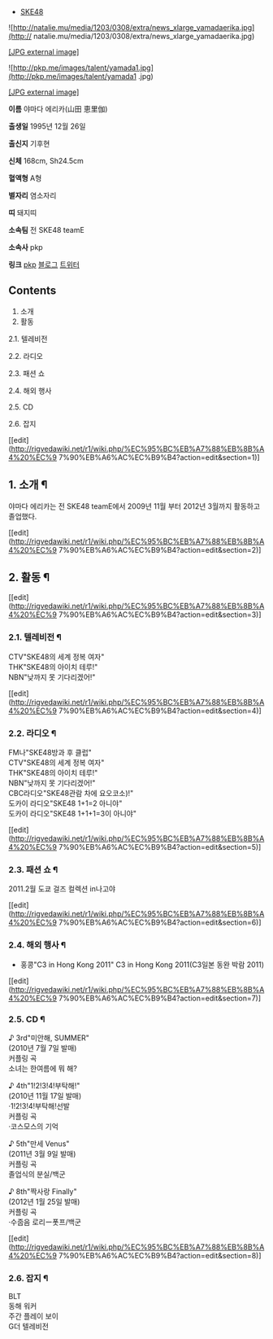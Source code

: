   * [SKE48](SKE48.md)  

![http://natalie.mu/media/1203/0308/extra/news_xlarge_yamadaerika.jpg](http://
natalie.mu/media/1203/0308/extra/news_xlarge_yamadaerika.jpg)

[[JPG external
image]](http://natalie.mu/media/1203/0308/extra/news_xlarge_yamadaerika.jpg)

  

![http://pkp.me/images/talent/yamada1.jpg](http://pkp.me/images/talent/yamada1
.jpg)

[[JPG external image]](http://pkp.me/images/talent/yamada1.jpg)

**이름**
야마다 에리카(山田 恵里伽)

**출생일**
1995년 12월 26일

**출신지**
기후현

**신체**
168cm, Sh24.5cm

**혈액형**
A형

**별자리**
염소자리

**띠**
돼지띠

**소속팀**
전 SKE48 teamE

**소속사**
pkp

**링크**
[pkp](http://pkp.me/talent/?id=yamada) [블로그](http://ameblo.jp/e-r-12/)
[트위터](https://twitter.com/erikaa1226)

## Contents

    

1. 소개 
2. 활동 
    

2.1. 텔레비전

2.2. 라디오

2.3. 패션 쇼

2.4. 해외 행사

2.5. CD

2.6. 잡지

[[edit](http://rigvedawiki.net/r1/wiki.php/%EC%95%BC%EB%A7%88%EB%8B%A4%20%EC%9
7%90%EB%A6%AC%EC%B9%B4?action=edit&section=1)]

## 1. 소개 ¶

야마다 에리카는 전 SKE48 teamE에서 2009년 11월 부터 2012년 3월까지 활동하고 졸업했다.

  

[[edit](http://rigvedawiki.net/r1/wiki.php/%EC%95%BC%EB%A7%88%EB%8B%A4%20%EC%9
7%90%EB%A6%AC%EC%B9%B4?action=edit&section=2)]

## 2. 활동 ¶

[[edit](http://rigvedawiki.net/r1/wiki.php/%EC%95%BC%EB%A7%88%EB%8B%A4%20%EC%9
7%90%EB%A6%AC%EC%B9%B4?action=edit&section=3)]

### 2.1. 텔레비전 ¶

CTV"SKE48의 세계 정복 여자"  
THK"SKE48의 아이치 테루!"  
NBN"낮까지 못 기다리겠어!"

  

[[edit](http://rigvedawiki.net/r1/wiki.php/%EC%95%BC%EB%A7%88%EB%8B%A4%20%EC%9
7%90%EB%A6%AC%EC%B9%B4?action=edit&section=4)]

### 2.2. 라디오 ¶

FM나"SKE48방과 후 클럽"  
CTV"SKE48의 세계 정복 여자"  
THK"SKE48의 아이치 테루!"  
NBN"낮까지 못 기다리겠어!"  
CBC라디오"SKE48관람 차에 요오코소)!"  
도카이 라디오"SKE48 1+1=2 아니야"  
도카이 라디오"SKE48 1+1+1=3이 아니야"

  

[[edit](http://rigvedawiki.net/r1/wiki.php/%EC%95%BC%EB%A7%88%EB%8B%A4%20%EC%9
7%90%EB%A6%AC%EC%B9%B4?action=edit&section=5)]

### 2.3. 패션 쇼 ¶

2011.2월 도쿄 걸즈 컬렉션 in나고야

  

[[edit](http://rigvedawiki.net/r1/wiki.php/%EC%95%BC%EB%A7%88%EB%8B%A4%20%EC%9
7%90%EB%A6%AC%EC%B9%B4?action=edit&section=6)]

### 2.4. 해외 행사 ¶

  * 홍콩"C3 in Hong Kong 2011" C3 in Hong Kong 2011(C3일본 동완 박람 2011)  

[[edit](http://rigvedawiki.net/r1/wiki.php/%EC%95%BC%EB%A7%88%EB%8B%A4%20%EC%9
7%90%EB%A6%AC%EC%B9%B4?action=edit&section=7)]

### 2.5. CD ¶

♪ 3rd"미안해, SUMMER"  
(2010년 7월 7일 발매)  
커플링 곡  
소녀는 한여름에 뭐 해?

  

♪ 4th"1!2!3!4!부탁해!"  
(2010년 11월 17일 발매)  
·1!2!3!4!부탁해!선발  
커플링 곡  
·코스모스의 기억

  

♪ 5th"만세 Venus"  
(2011년 3월 9일 발매)  
커플링 곡  
졸업식의 분실/백군

  

♪ 8th"짝사랑 Finally"  
(2012년 1월 25일 발매)  
커플링 곡  
·수줍음 로리ー폿프/백군

  

[[edit](http://rigvedawiki.net/r1/wiki.php/%EC%95%BC%EB%A7%88%EB%8B%A4%20%EC%9
7%90%EB%A6%AC%EC%B9%B4?action=edit&section=8)]

### 2.6. 잡지 ¶

BLT  
동해 워커  
주간 플레이 보이  
G더 텔레비전

